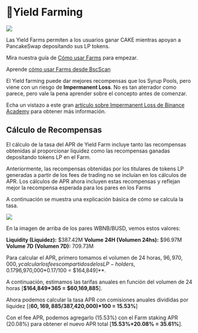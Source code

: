 # 🚜Yield Farming

![](https://gblobscdn.gitbook.com/assets%2F-MHREX7DHcljbY5IkjgJ%2F-McQraJG25bEh9ufOHLT%2F-McS-Rk4u3IqogZhr2N2%2Fdocs%20masthead%20%281%29.png?alt=media&token=0124644e-2c34-492d-bd66-2710c4dd8869)

Las Yield Farms permiten a los usuarios ganar CAKE mientras apoyan a PancakeSwap depositando sus LP tokens.

Mira nuestra guía de [Cómo usar Farms](https://docs.pancakeswap.finance/v/espanol/productos/yield-farming/como-usar-yield-farm-en-pancakeswap) para empezar.

Aprende [cómo usar Farms desde BscScan](https://docs.pancakeswap.finance/v/espanol/productos/yield-farming/farms-bscscan)​

El Yield farming puede dar mejores recompensas que los Syrup Pools, pero viene con un riesgo de **Impermanent Loss**. No es tan aterrador como parece, pero vale la pena aprender sobre el concepto antes de comenzar.

Echa un vistazo a este gran [artículo sobre Impermanent Loss de Binance Academy](https://academy.binance.com/es/articles/impermanent-loss-explained) para obtener más información.

## Cálculo de Recompensas <a id="reward-calculations"></a>

El cálculo de la tasa del APR de Yield Farm incluye tanto las recompensas obtenidas al proporcionar liquidez como las recompensas ganadas depositando tokens LP en el Farm.

Anteriormente, las recompensas obtenidas por los titulares de tokens LP generadas a partir de los fees de trading no se incluían en los cálculos de APR. Los cálculos de APR ahora incluyen estas recompensas y reflejan mejor la recompensa esperada para los pares en los Farms

A continuación se muestra una explicación básica de cómo se calcula la tasa.

![](https://lh4.googleusercontent.com/rJswz2qvCNTcODcClHxqlLpanSLsfbGtVw75MMPicBN1iKTKCuEYlPuoFAqskoy24DB9JBmATWb8dk3WmY1_BFDZoS94sWTBZhZrcnG711rC8ltDXPR3gdl8D50eWq_cfiBriKcl)

En la imagen de arriba de los pares WBNB/BUSD, vemos estos valores:

**Liquidity \(Liquidez\):** $387.42M **Volume 24H \(Volumen 24hs\):** $96.97M **Volume 7D \(Volumen 7D\):** 709.73M

Para calcular el APR, primero tomamos el volumen de 24 horas, $96,970,000, y calcular los fees compartidos de los LP-holders, 0.17% \[**$96,970,000\*0.17/100 = $164,849\]**.

A continuación, estimamos las tarifas anuales en función del volumen de 24 horas \[**$164,849\*365 = $60,169,885**\].

Ahora podemos calcular la tasa APR con comisiones anuales divididas por liquidez \[\(**$60,169,885/$387,420,000\)\*100 = 15.53%**\]

Con el fee APR, podemos agregarlo \(15.53%\) con el Farm staking APR \(20.08%\) para obtener el nuevo APR total \[**15.53%+20.08% = 35.61%**\].

